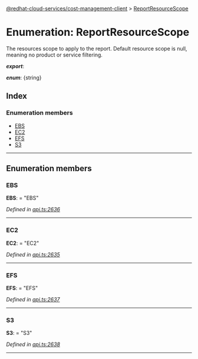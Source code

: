 [@redhat-cloud-services/cost-management-client](../README.md) > [ReportResourceScope](../enums/reportresourcescope.md)

# Enumeration: ReportResourceScope

The resources scope to apply to the report. Default resource scope is null, meaning no product or service filtering.

*__export__*: 

*__enum__*: {string}

## Index

### Enumeration members

* [EBS](reportresourcescope.md#ebs)
* [EC2](reportresourcescope.md#ec2)
* [EFS](reportresourcescope.md#efs)
* [S3](reportresourcescope.md#s3)

---

## Enumeration members

<a id="ebs"></a>

###  EBS

**EBS**:  = "EBS"

*Defined in [api.ts:2636](https://github.com/karelhala/javascript-clients/blob/master/packages/cost-management/api.ts#L2636)*

___
<a id="ec2"></a>

###  EC2

**EC2**:  = "EC2"

*Defined in [api.ts:2635](https://github.com/karelhala/javascript-clients/blob/master/packages/cost-management/api.ts#L2635)*

___
<a id="efs"></a>

###  EFS

**EFS**:  = "EFS"

*Defined in [api.ts:2637](https://github.com/karelhala/javascript-clients/blob/master/packages/cost-management/api.ts#L2637)*

___
<a id="s3"></a>

###  S3

**S3**:  = "S3"

*Defined in [api.ts:2638](https://github.com/karelhala/javascript-clients/blob/master/packages/cost-management/api.ts#L2638)*

___

